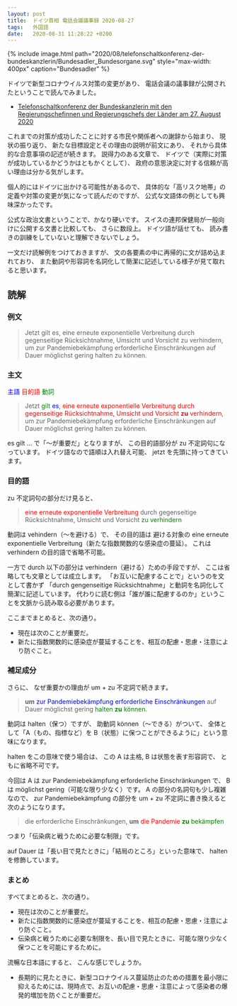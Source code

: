 ```yaml
---
layout: post
title:  ドイツ首相 電話会議議事録 2020-08-27
tags:	外国語
date:	2020-08-31 11:28:22 +0200
---
```

<style type="text/css">
    .sub { color: blue; }
    .ver { color: green; }
    .obj { color: red; }
</style>

{% include image.html
    path="2020/08/telefonschaltkonferenz-der-bundeskanzlerin/Bundesadler_Bundesorgane.svg"
    style="max-width: 400px"
    caption="Bundesadler" %}
    

ドイツで新型コロナウイルス対策の変更があり、
電話会議の議事録が公開されたということで読んでみました。

* [Telefonschaltkonferenz der Bundeskanzlerin mit den Regierungschefinnen und Regierungschefs der Länder am 27. August 2020](https://www.bundesregierung.de/breg-de/aktuelles/telefonschaltkonferenz-der-bundeskanzlerin-mit-den-regierungschefinnen-und-regierungschefs-der-laender-am-27-august-2020-1780566)

これまでの対策が成功したことに対する市民や関係者への謝辞から始まり、
現状の振り返り、
新たな目標設定とその理由の説明が前文にあり、
それから具体的な合意事項の記述が続きます。
説得力のある文章で、
ドイツで（実際に対策が成功しているかどうかはともかくとして）、
政府の意思決定に対する信頼が高い理由は分かる気がします。

個人的にはドイツに出かける可能性があるので、
具体的な「高リスク地帯」の定義や対策の変更が気になって読んだのですが、
公式な文語体の例としても興味深かったです。

公式な政治文書ということで、かなり硬いです。
スイスの連邦保健局が一般向けに公開する文書と比較しても、
さらに数段上。
ドイツ語が話せても、
読み書きの訓練をしていないと理解できないでしょう。

一文だけ読解例をつけておきますが、
文の各要素の中に再帰的に文が詰め込まれており、
また動詞や形容詞を名詞化して簡潔に記述している様子が見て取れると思います。

## 読解

### 例文

>  Jetzt gilt es, eine erneute exponentielle Verbreitung durch gegenseitige Rücksichtnahme, Umsicht und Vorsicht zu verhindern, um zur Pandemiebekämpfung erforderliche Einschränkungen auf Dauer möglichst gering halten zu können.

### 主文

<span class="sub">主語</span>
<span class="obj">目的語</span>
<span class="ver">動詞</span>

>  Jetzt <span class="ver">gilt</span> <span class="sub">es</span>, <span class="obj">eine erneute exponentielle Verbreitung durch gegenseitige Rücksichtnahme, Umsicht und Vorsicht **zu** verhindern</span>, um zur Pandemiebekämpfung erforderliche Einschränkungen auf Dauer möglichst gering halten zu können.

es gilt ... で「〜が重要だ」となりますが、
この目的語部分が zu 不定詞句になっています。
ドイツ語なので語順は入れ替え可能、
jetzt を先頭に持ってきています。

### 目的語

zu 不定詞句の部分だけ見ると、
> <span class="obj">eine erneute exponentielle Verbreitung</span> durch gegenseitige Rücksichtnahme, Umsicht und Vorsicht <span class="ver">zu verhindern</span>

動詞は vehindern（〜を避ける）で、
その目的語は
避ける対象の eine erneute exponentielle Verbreitung（新たな指数関数的な感染症の蔓延）。
これは verhindern の目的語で省略不可能。

一方で durch 以下の部分は verhindern（避ける）ための手段ですが、
ここは省略しても文章としては成立します。
「お互いに配慮することで」というのを文として書かず
「durch gengenseitige Rücksichtnahme」と動詞を名詞化して簡潔に記述しています。
代わりに読む側は「誰が誰に配慮するのか」ということを文脈から読み取る必要があります。

ここまでまとめると、次の通り。

* 現在は次のことが重要だ。
* 新たに指数関数的に感染症が蔓延することを、相互の配慮・思慮・注意により防ぐこと。

### 補足成分

さらに、
なぜ重要かの理由が um + zu 不定詞で続きます。

> **um** <span class="sub">zur Pandemiebekämpfung erforderliche Einschränkungen</span> auf Dauer möglichst gering <span class="ver">halten **zu** können</span>.

動詞は halten（保つ）ですが、
助動詞 können（〜できる）がついて、
全体として「A（もの、指標など）を B（状態）に保つことができるように」という意味になります。

halten をこの意味で使う場合は、
この A は主格, B は状態を表す形容詞で、
ともに省略不可です。

今回は A は zur Pandemiebekämpfung erforderliche Einschränkungen で、
B は möglichst gering（可能な限り少なく）です。
A の部分の名詞句も少し複雑なので、
zur Pandemiebekämpfung の部分を um + zu 不定詞に書き換えると次のようになります。

> die erforderliche Einschränkungen, **um** <span class="obj">die Pandemie</span> <span class="ver">**zu** bekämpfen</span>

つまり「伝染病と戦うために必要な制限」です。

auf Dauer は「長い目で見たときに」「結局のところ」といった意味で、
halten を修飾しています。

### まとめ

すべてまとめると、次の通り。

* 現在は次のことが重要だ。
* 新たに指数関数的に感染症が蔓延することを、相互の配慮・思慮・注意により防ぐこと。
* 伝染病と戦うために必要な制限を、長い目で見たときに、可能な限り少なく保つことを可能にするために。

流暢な日本語にすると、
こんな感じでしょうか。

* 長期的に見たときに、新型コロナウイルス蔓延防止のための措置を最小限に抑えるためには、現時点で、お互いの配慮・思慮・注意によって感染者の爆発的増加を防ぐことが重要だ。
